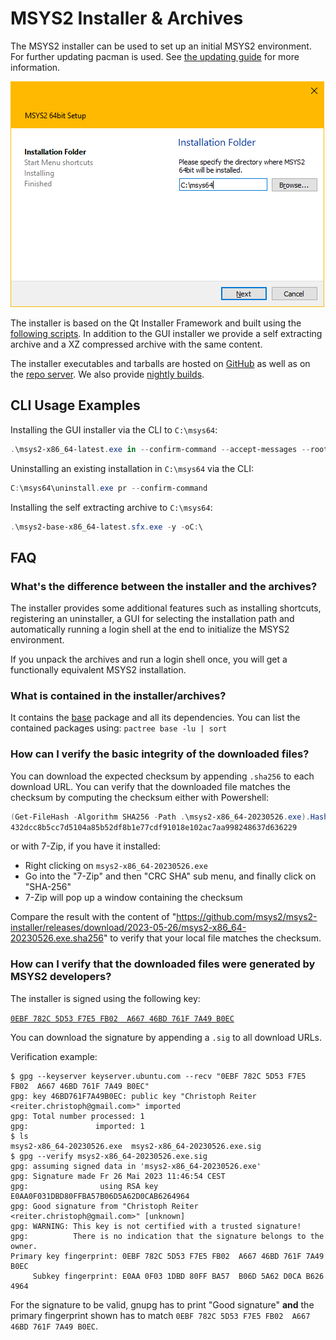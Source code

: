 # MSYS2 Installer & Archives

The MSYS2 installer can be used to set up an initial MSYS2 environment. For
further updating pacman is used. See [the updating guide](./updating.md) for
more information.

![screenshot](installer.png)

The installer is based on the Qt Installer Framework and built using the
[following scripts](https://github.com/msys2/msys2-installer). In addition to
the GUI installer we provide a self extracting archive and a XZ compressed
archive with the same content.

The installer executables and tarballs are hosted on [GitHub](https://github.com/msys2/msys2-installer/releases) as well as on the [repo server](https://repo.msys2.org/distrib). We also provide [nightly builds](https://github.com/msys2/msys2-installer/releases/tag/nightly-x86_64).

## CLI Usage Examples

Installing the GUI installer via the CLI to `C:\msys64`:

```powershell
.\msys2-x86_64-latest.exe in --confirm-command --accept-messages --root C:/msys64
```

Uninstalling an existing installation in `C:\msys64` via the CLI:

```powershell
C:\msys64\uninstall.exe pr --confirm-command
```

Installing the self extracting archive to `C:\msys64`:

```powershell
.\msys2-base-x86_64-latest.sfx.exe -y -oC:\
```

## FAQ

### What's the difference between the installer and the archives?

The installer provides some additional features such as installing shortcuts, registering an uninstaller, a GUI for selecting the installation path and automatically running a login shell at the end to initialize the MSYS2 environment.

If you unpack the archives and run a login shell once, you will get a functionally equivalent MSYS2 installation.

### What is contained in the installer/archives?

It contains the [base](https://packages.msys2.org/package/base) package and all its dependencies. You can list the contained packages using: `pactree base -lu | sort`

### How can I verify the basic integrity of the downloaded files?

You can download the expected checksum by appending `.sha256` to each download URL. You can verify that the downloaded file matches the checksum by computing the checksum either with Powershell:

```powershell
(Get-FileHash -Algorithm SHA256 -Path .\msys2-x86_64-20230526.exe).Hash.toLower()
432dcc8b5cc7d5104a85b52df8b1e77cdf91018e102ac7aa998248637d636229
```

or with 7-Zip, if you have it installed:

* Right clicking on `msys2-x86_64-20230526.exe`
* Go into the "7-Zip" and then "CRC SHA" sub menu, and finally click on "SHA-256"
* 7-Zip will pop up a window containing the checksum

Compare the result with the content of "https://github.com/msys2/msys2-installer/releases/download/2023-05-26/msys2-x86_64-20230526.exe.sha256" to verify that your local file matches the checksum.

### How can I verify that the downloaded files were generated by MSYS2 developers?

The installer is signed using the following key:

[`0EBF 782C 5D53 F7E5 FB02  A667 46BD 761F 7A49 B0EC`](http://keyserver.ubuntu.com/pks/lookup?search=0x0ebf782c5d53f7e5fb02a66746bd761f7a49b0ec&fingerprint=on&op=vindex)

You can download the signature by appending a `.sig` to all download URLs.

Verification example:

```console
$ gpg --keyserver keyserver.ubuntu.com --recv "0EBF 782C 5D53 F7E5 FB02  A667 46BD 761F 7A49 B0EC"
gpg: key 46BD761F7A49B0EC: public key "Christoph Reiter <reiter.christoph@gmail.com>" imported
gpg: Total number processed: 1
gpg:               imported: 1
$ ls
msys2-x86_64-20230526.exe  msys2-x86_64-20230526.exe.sig
$ gpg --verify msys2-x86_64-20230526.exe.sig
gpg: assuming signed data in 'msys2-x86_64-20230526.exe'
gpg: Signature made Fr 26 Mai 2023 11:46:54 CEST
gpg:                using RSA key E0AA0F031DBD80FFBA57B06D5A62D0CAB6264964
gpg: Good signature from "Christoph Reiter <reiter.christoph@gmail.com>" [unknown]
gpg: WARNING: This key is not certified with a trusted signature!
gpg:          There is no indication that the signature belongs to the owner.
Primary key fingerprint: 0EBF 782C 5D53 F7E5 FB02  A667 46BD 761F 7A49 B0EC
     Subkey fingerprint: E0AA 0F03 1DBD 80FF BA57  B06D 5A62 D0CA B626 4964
```

For the signature to be valid, gnupg has to print "Good signature" **and** the primary fingerprint shown has to match `0EBF 782C 5D53 F7E5 FB02  A667 46BD 761F 7A49 B0EC`.
